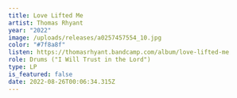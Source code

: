 ```yaml
---
title: Love Lifted Me
artist: Thomas Rhyant
year: "2022"
image: /uploads/releases/a0257457554_10.jpg
color: "#7f8a8f"
listen: https://thomasrhyant.bandcamp.com/album/love-lifted-me
role: Drums ("I Will Trust in the Lord")
type: LP
is_featured: false
date: 2022-08-26T00:06:34.315Z
---
```

